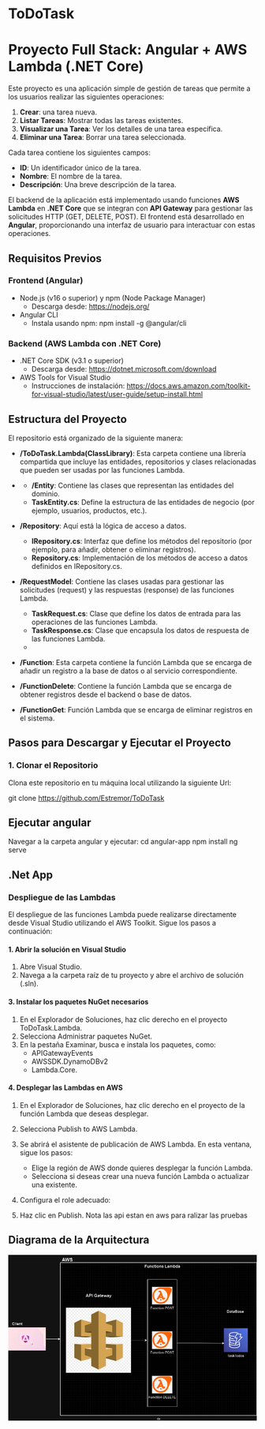 # ToDoTask
# Proyecto Full Stack: Angular + AWS Lambda (.NET Core)
Este proyecto es una aplicación simple de gestión de tareas que permite a los usuarios realizar las siguientes operaciones:

1. **Crear**: una tarea nueva.
2. **Listar Tareas**: Mostrar todas las tareas existentes.
3. **Visualizar una Tarea**: Ver los detalles de una tarea específica.
4. **Eliminar una Tarea**: Borrar una tarea seleccionada.

Cada tarea contiene los siguientes campos:
- **ID**: Un identificador único de la tarea.
- **Nombre**: El nombre de la tarea.
- **Descripción**: Una breve descripción de la tarea.

El backend de la aplicación está implementado usando funciones **AWS Lambda** en **.NET Core** que se integran con **API Gateway** para gestionar las solicitudes HTTP (GET, DELETE, POST). El frontend está desarrollado en **Angular**, proporcionando una interfaz de usuario para interactuar con estas operaciones.
## Requisitos Previos

### Frontend (Angular)
- Node.js (v16 o superior) y npm (Node Package Manager)
  - Descarga desde: https://nodejs.org/
- Angular CLI
  - Instala usando npm: npm install -g @angular/cli

### Backend (AWS Lambda con .NET Core)
- .NET Core SDK (v3.1 o superior)
  - Descarga desde: https://dotnet.microsoft.com/download
- AWS Tools for Visual Studio
  - Instrucciones de instalación: https://docs.aws.amazon.com/toolkit-for-visual-studio/latest/user-guide/setup-install.html

## Estructura del Proyecto

El repositorio está organizado de la siguiente manera:

- **/ToDoTask.Lambda(ClassLibrary)**: Esta carpeta contiene una librería compartida que incluye las entidades, repositorios y clases relacionadas que pueden ser usadas por las funciones Lambda.
-   - **/Entity**: Contiene las clases que representan las entidades del dominio.
    - **TaskEntity.cs**: Define la estructura de las entidades de negocio (por ejemplo, usuarios, productos, etc.).
      
  - **/Repository**: Aquí está la lógica de acceso a datos.
    - **IRepository.cs**: Interfaz que define los métodos del repositorio (por ejemplo, para añadir, obtener o eliminar registros).
    - **Repository.cs**: Implementación de los métodos de acceso a datos definidos en IRepository.cs.

  - **/RequestModel**: Contiene las clases usadas para gestionar las solicitudes (request) y las respuestas (response) de las funciones Lambda.
    - **TaskRequest.cs**: Clase que define los datos de entrada para las operaciones de las funciones Lambda.
    - **TaskResponse.cs**: Clase que encapsula los datos de respuesta de las funciones Lambda.
    - 
- **/Function**: Esta carpeta contiene la función Lambda que se encarga de añadir un registro a la base de datos o al servicio correspondiente.
- **/FunctionDelete**: Contiene la función Lambda que se encarga de obtener registros desde el backend o base de datos.
- **/FunctionGet**: Función Lambda que se encarga de eliminar registros en el sistema.

## Pasos para Descargar y Ejecutar el Proyecto

### 1. Clonar el Repositorio

Clona este repositorio en tu máquina local utilizando la siguiente Url:

git clone https://github.com/Estremor/ToDoTask
## Ejecutar angular
Navegar a la carpeta angular y ejecutar: 
cd angular-app
npm install
ng serve

## .Net App
### Despliegue de las Lambdas

El despliegue de las funciones Lambda puede realizarse directamente desde Visual Studio utilizando el AWS Toolkit. Sigue los pasos a continuación:

#### 1. Abrir la solución en Visual Studio

1. Abre Visual Studio.
2. Navega a la carpeta raíz de tu proyecto y abre el archivo de solución (.sln).

#### 3. Instalar los paquetes NuGet necesarios

1. En el Explorador de Soluciones, haz clic derecho en el proyecto ToDoTask.Lambda.
2. Selecciona Administrar paquetes NuGet.
3. En la pestaña Examinar, busca e instala los paquetes, como:
   - APIGatewayEvents
   - AWSSDK.DynamoDBv2
   - Lambda.Core.

#### 4. Desplegar las Lambdas en AWS
1. En el Explorador de Soluciones, haz clic derecho en el proyecto de la función Lambda que deseas desplegar.
2. Selecciona Publish to AWS Lambda.
3. Se abrirá el asistente de publicación de AWS Lambda. En esta ventana, sigue los pasos:
   - Elige la región de AWS donde quieres desplegar la función Lambda.
   - Selecciona si deseas crear una nueva función Lambda o actualizar una existente.
4. Configura el role adecuado:

5. Haz clic en Publish.
Nota las api estan en aws para ralizar las pruebas

## Diagrama de la Arquitectura

![Diagrama de arquitectura](TodoTask/Todo%20task%20Diagram.drawio.png)
